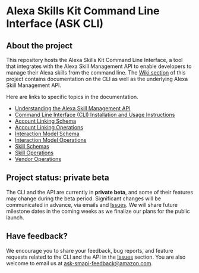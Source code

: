 # Alexa Skills Kit Command Line Interface (ASK CLI)

## About the project

This repository hosts the Alexa Skills Kit Command Line Interface, a tool that integrates with the Alexa Skill Management API to enable developers to manage their Alexa skills from the command line. The [Wiki section](https://github.com/amznlabs/ask-cli/wiki) of this project contains documentation on the CLI as well as the underlying Alexa Skill Management API.

Here are links to specific topics in the documentation.

* [Understanding the Alexa Skill Management API](https://github.com/amznlabs/ask-cli/wiki)
* [Command Line Interface (CLI) Installation and Usage Instructions](https://github.com/amznlabs/ask-cli/wiki/Command-Line-Interface-%28CLI%29-Usage-Instructions)
* [Account Linking Schema](https://github.com/amznlabs/ask-cli/wiki/Account-Linking-Schema)
* [Account Linking Operations](https://github.com/amznlabs/ask-cli/wiki/Account-Linking-Operations)
* [Interaction Model Schema](https://github.com/amznlabs/ask-cli/wiki/Interaction-Model-Schema)
* [Interaction Model Operations](https://github.com/amznlabs/ask-cli/wiki/Interaction-Model-Operations)
* [Skill Schemas](https://github.com/amznlabs/ask-cli/wiki/Skill-Schemas)
* [Skill Operations](https://github.com/amznlabs/ask-cli/wiki/Skill-Operations)
* [Vendor Operations](https://github.com/amznlabs/ask-cli/wiki/Vendor-Operations)

## Project status: private beta

The CLI and the API are currently in **private beta**, and some of their features may change during the beta period. Significant changes will be communicated in advance, via emails and [Issues](https://github.com/amznlabs/ask-cli/issues). We will share future milestone dates in the coming weeks as we finalize our plans for the public launch.

## Have feedback?

We encourage you to share your feedback, bug reports, and feature requests related to the CLI and the API in the [Issues](https://github.com/amznlabs/ask-cli/issues) section. You are also welcome to email us at ask-smapi-feedback@amazon.com.
